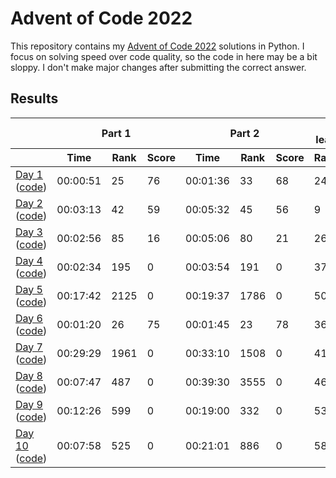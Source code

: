# Advent of Code 2022

This repository contains my [Advent of Code 2022](https://adventofcode.com/2022) solutions in Python. I focus on solving speed over code quality, so the code in here may be a bit sloppy. I don't make major changes after submitting the correct answer.

## Results

<!-- This table is generated by scripts/readme.py, do not update it manually -->
<!-- results-start -->
<table>
    <thead>
        <tr>
            <th></th>
            <th colspan="3">Part 1</th>
            <th colspan="3">Part 2</th>
            <th colspan="2">Overall leaderboard</th>
        </tr>
        <tr>
            <th></th>
            <th>Time</th>
            <th>Rank</th>
            <th>Score</th>
            <th>Time</th>
            <th>Rank</th>
            <th>Score</th>
            <th>Rank</th>
            <th>Score</th>
        </tr>
    </thead>
    <tbody>
        <tr>
            <td>
                <a href="https://adventofcode.com/2022/day/1">Day 1</a>
                (<a href="https://github.com/jmerle/advent-of-code-2022/tree/master/src/day01">code</a>)
            </td>
            <td>00:00:51</td>
            <td>25</td>
            <td>76</td>
            <td>00:01:36</td>
            <td>33</td>
            <td>68</td>
            <td>24</td>
            <td>144</td>
        </tr>
        <tr>
            <td>
                <a href="https://adventofcode.com/2022/day/2">Day 2</a>
                (<a href="https://github.com/jmerle/advent-of-code-2022/tree/master/src/day02">code</a>)
            </td>
            <td>00:03:13</td>
            <td>42</td>
            <td>59</td>
            <td>00:05:32</td>
            <td>45</td>
            <td>56</td>
            <td>9</td>
            <td>259</td>
        </tr>
        <tr>
            <td>
                <a href="https://adventofcode.com/2022/day/3">Day 3</a>
                (<a href="https://github.com/jmerle/advent-of-code-2022/tree/master/src/day03">code</a>)
            </td>
            <td>00:02:56</td>
            <td>85</td>
            <td>16</td>
            <td>00:05:06</td>
            <td>80</td>
            <td>21</td>
            <td>26</td>
            <td>296</td>
        </tr>
        <tr>
            <td>
                <a href="https://adventofcode.com/2022/day/4">Day 4</a>
                (<a href="https://github.com/jmerle/advent-of-code-2022/tree/master/src/day04">code</a>)
            </td>
            <td>00:02:34</td>
            <td>195</td>
            <td>0</td>
            <td>00:03:54</td>
            <td>191</td>
            <td>0</td>
            <td>37</td>
            <td>296</td>
        </tr>
        <tr>
            <td>
                <a href="https://adventofcode.com/2022/day/5">Day 5</a>
                (<a href="https://github.com/jmerle/advent-of-code-2022/tree/master/src/day05">code</a>)
            </td>
            <td>00:17:42</td>
            <td>2125</td>
            <td>0</td>
            <td>00:19:37</td>
            <td>1786</td>
            <td>0</td>
            <td>50</td>
            <td>296</td>
        </tr>
        <tr>
            <td>
                <a href="https://adventofcode.com/2022/day/6">Day 6</a>
                (<a href="https://github.com/jmerle/advent-of-code-2022/tree/master/src/day06">code</a>)
            </td>
            <td>00:01:20</td>
            <td>26</td>
            <td>75</td>
            <td>00:01:45</td>
            <td>23</td>
            <td>78</td>
            <td>36</td>
            <td>449</td>
        </tr>
        <tr>
            <td>
                <a href="https://adventofcode.com/2022/day/7">Day 7</a>
                (<a href="https://github.com/jmerle/advent-of-code-2022/tree/master/src/day07">code</a>)
            </td>
            <td>00:29:29</td>
            <td>1961</td>
            <td>0</td>
            <td>00:33:10</td>
            <td>1508</td>
            <td>0</td>
            <td>41</td>
            <td>449</td>
        </tr>
        <tr>
            <td>
                <a href="https://adventofcode.com/2022/day/8">Day 8</a>
                (<a href="https://github.com/jmerle/advent-of-code-2022/tree/master/src/day08">code</a>)
            </td>
            <td>00:07:47</td>
            <td>487</td>
            <td>0</td>
            <td>00:39:30</td>
            <td>3555</td>
            <td>0</td>
            <td>46</td>
            <td>449</td>
        </tr>
        <tr>
            <td>
                <a href="https://adventofcode.com/2022/day/9">Day 9</a>
                (<a href="https://github.com/jmerle/advent-of-code-2022/tree/master/src/day09">code</a>)
            </td>
            <td>00:12:26</td>
            <td>599</td>
            <td>0</td>
            <td>00:19:00</td>
            <td>332</td>
            <td>0</td>
            <td>53</td>
            <td>449</td>
        </tr>
        <tr>
            <td>
                <a href="https://adventofcode.com/2022/day/10">Day 10</a>
                (<a href="https://github.com/jmerle/advent-of-code-2022/tree/master/src/day10">code</a>)
            </td>
            <td>00:07:58</td>
            <td>525</td>
            <td>0</td>
            <td>00:21:01</td>
            <td>886</td>
            <td>0</td>
            <td>58</td>
            <td>449</td>
        </tr>
    </tbody>
</table>
<!-- results-end -->
